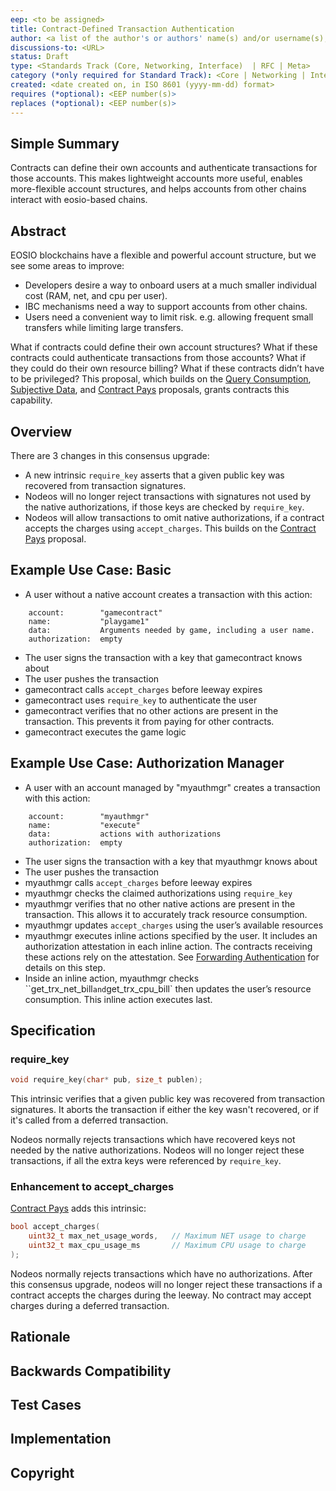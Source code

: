 ```yaml
---
eep: <to be assigned>
title: Contract-Defined Transaction Authentication
author: <a list of the author's or authors' name(s) and/or username(s), or name(s) and email(s), e.g. (use with the parentheses or triangular brackets): FirstName LastName (@GitHubUsername), FirstName LastName <foo@bar.com>, FirstName (@GitHubUsername) and GitHubUsername (@GitHubUsername)>
discussions-to: <URL>
status: Draft
type: <Standards Track (Core, Networking, Interface)  | RFC | Meta>
category (*only required for Standard Track): <Core | Networking | Interface>
created: <date created on, in ISO 8601 (yyyy-mm-dd) format>
requires (*optional): <EEP number(s)>
replaces (*optional): <EEP number(s)>
---
```


<!--You can leave these HTML comments in your merged EEP and delete the visible duplicate text guides, they will not appear and may be helpful to refer to if you edit it again. This is the suggested template for new EEPs. Note that an EEP number will be assigned by an editor. When opening a pull request to submit your EEP, please use an abbreviated title in the filename, `eep-draft_title_abbrev.md`. The title should be 44 characters or less.-->

## Simple Summary
<!--"If you can't explain it simply, you don't understand it well enough." Provide a simplified and layman-accessible explanation of the EEP.-->

Contracts can define their own accounts and authenticate transactions for those accounts. This makes lightweight accounts more useful, enables more-flexible account structures, and helps accounts from other chains interact with eosio-based chains.

## Abstract
<!--A short (~200 word) description of the technical issue being addressed.-->

EOSIO blockchains have a flexible and powerful account structure, but we see some areas to improve:
* Developers desire a way to onboard users at a much smaller individual cost (RAM, net, and cpu per user). 
* IBC mechanisms need a way to support accounts from other chains.
* Users need a convenient way to limit risk. e.g. allowing frequent small transfers while limiting large transfers.

What if contracts could define their own account structures? What if these contracts could authenticate 
transactions from those accounts? What if they could do their own resource billing? What if these 
contracts didn’t have to be privileged? This proposal, which builds on
the [Query Consumption](eep-draft_query_consumption.md), [Subjective Data](eep-draft_subjective_data.md),
and [Contract Pays](eep-draft_contract_pays.md) proposals, grants contracts this capability.

## Overview

There are 3 changes in this consensus upgrade:
* A new intrinsic `require_key` asserts that a given public key was recovered from transaction signatures.
* Nodeos will no longer reject transactions with signatures not used by the native authorizations, if those keys are checked by `require_key`.
* Nodeos will allow transactions to omit native authorizations, if a contract accepts the charges using `accept_charges`.
  This builds on the [Contract Pays](eep-draft_contract_pays.md) proposal.

## Example Use Case: Basic
* A user without a native account creates a transaction with this action:
```
    account:        "gamecontract"
    name:           "playgame1"
    data:           Arguments needed by game, including a user name.
    authorization:  empty
```
* The user signs the transaction with a key that gamecontract knows about
* The user pushes the transaction
* gamecontract calls `accept_charges` before leeway expires
* gamecontract uses `require_key` to authenticate the user
* gamecontract verifies that no other actions are present in the transaction. This prevents it from paying for other contracts.
* gamecontract executes the game logic

## Example Use Case: Authorization Manager

* A user with an account managed by "myauthmgr" creates a transaction with this action:
```
    account:        "myauthmgr"
    name:           "execute"
    data:           actions with authorizations
    authorization:  empty
```
* The user signs the transaction with a key that myauthmgr knows about
* The user pushes the transaction
* myauthmgr calls `accept_charges` before leeway expires
* myauthmgr checks the claimed authorizations using `require_key`
* myauthmgr verifies that no other native actions are present in the transaction. This allows it to accurately track resource consumption.
* myauthmgr updates `accept_charges` using the user’s available resources
* myauthmgr executes inline actions specified by the user. It includes an authorization attestation in each inline action.
  The contracts receiving these actions rely on the attestation. See [Forwarding Authentication](eep-draft_contract_fwd_auth.md)
  for details on this step.
* Inside an inline action, myauthmgr checks ``get_trx_net_bill` and `get_trx_cpu_bill` then updates the user’s
  resource consumption. This inline action executes last.

## Specification
<!--The technical specification should describe the syntax and semantics of any new feature. The specification should be detailed enough to allow competing, interoperable implementations for any of the current EOSIO platforms.-->

### require_key

```c++
void require_key(char* pub, size_t publen);
```

This intrinsic verifies that a given public key was recovered from transaction signatures. It aborts the
transaction if either the key wasn't recovered, or if it's called from a deferred transaction.

Nodeos normally rejects transactions which have recovered keys not needed by the native authorizations. Nodeos
will no longer reject these transactions, if all the extra keys were referenced by `require_key`.

### Enhancement to accept_charges

[Contract Pays](eep-draft_contract_pays.md) adds this intrinsic:

```c++
bool accept_charges(
    uint32_t max_net_usage_words,   // Maximum NET usage to charge
    uint32_t max_cpu_usage_ms       // Maximum CPU usage to charge
);
```

Nodeos normally rejects transactions which have no authorizations. After this consensus upgrade, nodeos
will no longer reject these transactions if a contract accepts the charges during the leeway. No contract
may accept charges during a deferred transaction.

## Rationale
<!--The rationale fleshes out the specification by describing what motivated the design and why particular design decisions were made. It should describe alternate designs that were considered and related work, e.g. how the feature is supported in other languages. The rationale may also provide evidence of consensus within the community, and should discuss important objections or concerns raised during discussion.-->

## Backwards Compatibility
<!--All EEPs that introduce backwards incompatibilities must include a section describing these incompatibilities and their severity. The EEP must explain how the author proposes to deal with these incompatibilities. EEP submissions without a sufficient backwards compatibility treatise may be rejected outright.-->

## Test Cases
<!--Test cases for an implementation are mandatory for EEPs that are affecting consensus changes. Other EEPs can choose to include links to test cases if applicable.-->

## Implementation
<!--The implementations must be completed before any EEP is given status "Final", but it need not be completed before the EEP is accepted. While there is merit to the approach of reaching consensus on the specification and rationale before writing code, the principle of "rough consensus and running code" is still useful when it comes to resolving many discussions of API details.-->

## Copyright
